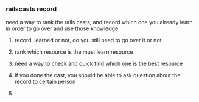 ### railscasts record

need a way to rank the rails casts, and record which one you already learn in order to go over and use those knowledge

1. record, learned or not, do you still need to go over it or not

2. rank which resource is the must learn resource

3. need a way to check and quick find which one is the best resource



4. if you done the cast, you should be able to ask question about the record to certain person


5. 
